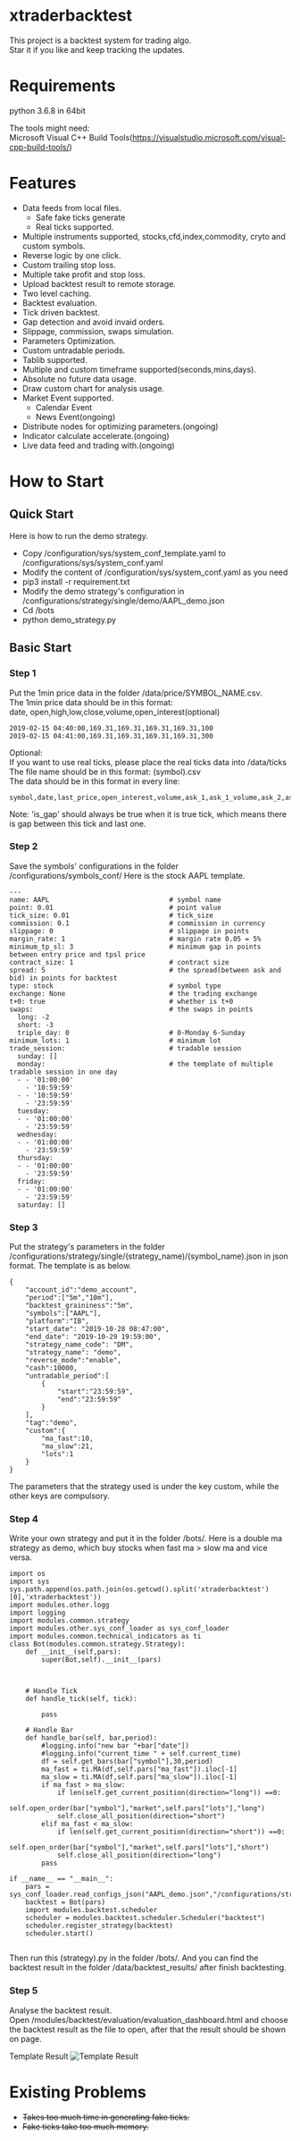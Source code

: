 # xtraderbacktest
This project is a backtest system for trading algo.   
Star it if you like and keep tracking the updates.

# Requirements      
python 3.6.8 in 64bit

The tools might need:       
Microsoft Visual C++ Build Tools(https://visualstudio.microsoft.com/visual-cpp-build-tools/)       
# Features  
-   Data feeds from local files.
    -   Safe fake ticks generate
    -   Real ticks supported. 
-   Multiple instruments supported, stocks,cfd,index,commodity, cryto and custom symbols.
-   Reverse logic by one click.
-   Custom trailing stop loss.
-   Multiple take profit and stop loss.     
-   Upload backtest result to remote storage.
-   Two level caching.
-   Backtest evaluation.
-   Tick driven backtest.   
-   Gap detection and avoid invaid orders.
-   Slippage, commission, swaps simulation.
-   Parameters Optimization.    
-   Custom untradable periods.  
-   Tablib supported.   
-   Multiple and custom timeframe supported(seconds,mins,days).
-   Absolute no future data usage.
-   Draw custom chart for analysis usage.
-   Market Event supported.  
      -   Calendar Event
      -   News Event(ongoing)
-   Distribute nodes for optimizing parameters.(ongoing)
-   Indicator calculate accelerate.(ongoing) 
-   Live data feed and trading with.(ongoing)

# How to Start      
##  Quick Start   
Here is how to run the demo strategy.   
-   Copy /configuration/sys/system_conf_template.yaml to /configurations/sys/system_conf.yaml
-   Modify the content of /configuration/sys/system_conf.yaml as you need
-   pip3 install -r requirement.txt
-   Modify the demo strategy's configuration in /configurations/strategy/single/demo/AAPL_demo.json
-   Cd /bots
-   python demo_strategy.py

## Basic Start    
### Step 1      
Put the 1min price data in the folder /data/price/SYMBOL_NAME.csv.  
The 1min price data should be in this format:  
date, open,high,low,close,volume,open_interest(optional)
```
2019-02-15 04:40:00,169.31,169.31,169.31,169.31,100
2019-02-15 04:41:00,169.31,169.31,169.31,169.31,300
```   
Optional:   
If you want to use real ticks, please place the real ticks data into /data/ticks
The file name should be in this format: (symbol).csv    
The data should be in this format in every line:      
```
symbol,date,last_price,open_interest,volume,ask_1,ask_1_volume,ask_2,ask_2_volume,ask_3,ask_3_volume,ask_4,ask_4_volume,ask_5,ask_5_volume,bid_1,bid_1_volume,bid_2,bid_2_volume,bid_3,bid_3_volume,bid_4,bid_4_volume,bid_5,bid_5_volume,is_gap
```
Note: 'is_gap' should always be true when it is true tick, which means there is gap between this tick and last one.     
 
### Step 2      
Save the symbols' configurations in the folder /configurations/symbols_conf/
Here is the stock AAPL template.
```
---
name: AAPL                              # symbol name
point: 0.01                             # point value
tick_size: 0.01                         # tick_size
commission: 0.1                         # commission in currency
slippage: 0                             # slippage in points
margin_rate: 1                          # margin rate 0.05 = 5%
minimum_tp_sl: 3                        # minimum gap in points between entry price and tpsl price
contract_size: 1                        # contract size
spread: 5                               # the spread(between ask and bid) in points for backtest
type: stock                             # symbol type
exchange: None                          # the trading exchange
t+0: true                               # whether is t+0
swaps:                                  # the swaps in points
  long: -2
  short: -3
  triple_day: 0                         # 0-Monday 6-Sunday
minimum_lots: 1                         # minimum lot
trade_session:                          # tradable session
  sunday: []
  monday:                               # the template of multiple tradable session in one day
  - - '01:00:00'
    - '10:59:59'
  - - '10:59:59'
    - '23:59:59'
  tuesday:
  - - '01:00:00'
    - '23:59:59'
  wednesday:
  - - '01:00:00'
    - '23:59:59'
  thursday:
  - - '01:00:00'
    - '23:59:59'
  friday:
  - - '01:00:00'
    - '23:59:59'
  saturday: []
```
### Step 3  
Put the strategy's parameters in the folder /configurations/strategy/single/(strategy_name)/(symbol_name).json in json format. The template is as below.
```
{
    "account_id":"demo_account",
    "period":["5m","10m"],
    "backtest_graininess":"5m",
    "symbols":["AAPL"],
    "platform":"IB",
    "start_date": "2019-10-28 08:47:00",
    "end_date": "2019-10-29 19:59:00",
    "strategy_name_code": "DM",
    "strategy_name": "demo",
    "reverse_mode":"enable",
    "cash":10000,
    "untradable_period":[
        {
            "start":"23:59:59",
            "end":"23:59:59"
        }
    ],
    "tag":"demo",
    "custom":{
        "ma_fast":10,
        "ma_slow":21,
        "lots":1
    }
}
```
The parameters that the strategy used is under the key custom, while the other keys are compulsory.
### Step 4  
Write your own strategy and put it in the folder /bots/. Here is a double ma strategy as demo, which buy stocks when fast ma > slow ma and vice versa.
```
import os
import sys
sys.path.append(os.path.join(os.getcwd().split('xtraderbacktest')[0],'xtraderbacktest'))
import modules.other.logg
import logging 
import modules.common.strategy
import modules.other.sys_conf_loader as sys_conf_loader
import modules.common.technical_indicators as ti
class Bot(modules.common.strategy.Strategy):
    def __init__(self,pars):
        super(Bot,self).__init__(pars)
        
    

    # Handle Tick
    def handle_tick(self, tick):
        
        pass

    # Handle Bar
    def handle_bar(self, bar,period):
        #logging.info("new bar "+bar["date"])
        #logging.info("current_time " + self.current_time)
        df = self.get_bars(bar["symbol"],30,period)
        ma_fast = ti.MA(df,self.pars["ma_fast"]).iloc[-1]
        ma_slow = ti.MA(df,self.pars["ma_slow"]).iloc[-1]
        if ma_fast > ma_slow:
            if len(self.get_current_position(direction="long")) ==0:
                self.open_order(bar["symbol"],"market",self.pars["lots"],"long")
            self.close_all_position(direction="short")
        elif ma_fast < ma_slow:
            if len(self.get_current_position(direction="short")) ==0:
                self.open_order(bar["symbol"],"market",self.pars["lots"],"short")
            self.close_all_position(direction="long")
        pass

if __name__ == "__main__":
    pars = sys_conf_loader.read_configs_json("AAPL_demo.json","/configurations/strategy/single/demo_strategy/")
    backtest = Bot(pars)
    import modules.backtest.scheduler 
    scheduler = modules.backtest.scheduler.Scheduler("backtest")
    scheduler.register_strategy(backtest)
    scheduler.start()
    
```
Then run this (strategy).py in the folder /bots/. And you can find the backtest result in the folder /data/backtest_results/ after finish backtesting.

### Step 5    
Analyse the backtest result.    
Open /modules/backtest/evaluation/evaluation_dashboard.html and choose the backtest result as the file to open, after that the result should be shown on page.

Template Result
![Template Result](doc/image/2021_08_19.png?raw=true "Title")


# Existing Problems     
-   ~~Takes too much time in generating fake ticks.~~   
-   ~~Fake ticks take too much memory.~~

